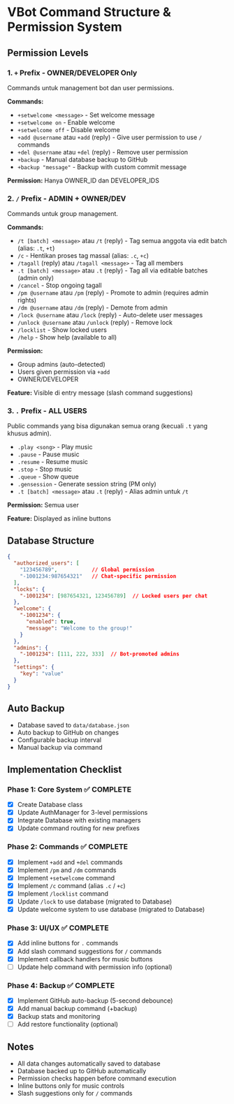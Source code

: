 # VBot Command Structure & Permission System

## Permission Levels

### 1. `+` Prefix - OWNER/DEVELOPER Only
Commands untuk management bot dan user permissions.

**Commands:**
- `+setwelcome <message>` - Set welcome message
- `+setwelcome on` - Enable welcome
- `+setwelcome off` - Disable welcome
- `+add @username` atau `+add` (reply) - Give user permission to use `/` commands
- `+del @username` atau `+del` (reply) - Remove user permission
- `+backup` - Manual database backup to GitHub
- `+backup "message"` - Backup with custom commit message

**Permission:** Hanya OWNER_ID dan DEVELOPER_IDS

### 2. `/` Prefix - ADMIN + OWNER/DEV
Commands untuk group management.

**Commands:**
- `/t [batch] <message>` atau `/t` (reply) - Tag semua anggota via edit batch (alias: `.t`, `+t`)
- `/c` - Hentikan proses tag massal (alias: `.c`, `+c`)
- `/tagall` (reply) atau `/tagall <message>` - Tag all members
- `.t [batch] <message>` atau `.t` (reply) - Tag all via editable batches (admin only)
- `/cancel` - Stop ongoing tagall
- `/pm @username` atau `/pm` (reply) - Promote to admin (requires admin rights)
- `/dm @username` atau `/dm` (reply) - Demote from admin
- `/lock @username` atau `/lock` (reply) - Auto-delete user messages
- `/unlock @username` atau `/unlock` (reply) - Remove lock
- `/locklist` - Show locked users
- `/help` - Show help (available to all)

**Permission:**
- Group admins (auto-detected)
- Users given permission via `+add`
- OWNER/DEVELOPER

**Feature:** Visible di entry message (slash command suggestions)

### 3. `.` Prefix - ALL USERS
Public commands yang bisa digunakan semua orang (kecuali `.t` yang khusus admin).

- `.play <song>` - Play music
- `.pause` - Pause music
- `.resume` - Resume music
- `.stop` - Stop music
- `.queue` - Show queue
- `.gensession` - Generate session string (PM only)
- `.t [batch] <message>` atau `.t` (reply) - Alias admin untuk `/t`

**Permission:** Semua user

**Feature:** Displayed as inline buttons

## Database Structure

```json
{
  "authorized_users": [
    "123456789",           // Global permission
    "-1001234:987654321"   // Chat-specific permission
  ],
  "locks": {
    "-1001234": [987654321, 123456789]  // Locked users per chat
  },
  "welcome": {
    "-1001234": {
      "enabled": true,
      "message": "Welcome to the group!"
    }
  },
  "admins": {
    "-1001234": [111, 222, 333]  // Bot-promoted admins
  },
  "settings": {
    "key": "value"
  }
}
```

## Auto Backup

- Database saved to `data/database.json`
- Auto backup to GitHub on changes
- Configurable backup interval
- Manual backup via command

## Implementation Checklist

### Phase 1: Core System ✅ COMPLETE
- [x] Create Database class
- [x] Update AuthManager for 3-level permissions
- [x] Integrate Database with existing managers
- [x] Update command routing for new prefixes

### Phase 2: Commands ✅ COMPLETE
- [x] Implement `+add` and `+del` commands
- [x] Implement `/pm` and `/dm` commands
- [x] Implement `+setwelcome` command
- [x] Implement `/c` command (alias `.c` / `+c`)
- [x] Implement `/locklist` command
- [x] Update `/lock` to use database (migrated to Database)
- [x] Update welcome system to use database (migrated to Database)

### Phase 3: UI/UX ✅ COMPLETE
- [x] Add inline buttons for `.` commands
- [x] Add slash command suggestions for `/` commands
- [x] Implement callback handlers for music buttons
- [ ] Update help command with permission info (optional)

### Phase 4: Backup ✅ COMPLETE
- [x] Implement GitHub auto-backup (5-second debounce)
- [x] Add manual backup command (+backup)
- [x] Backup stats and monitoring
- [ ] Add restore functionality (optional)

## Notes

- All data changes automatically saved to database
- Database backed up to GitHub automatically
- Permission checks happen before command execution
- Inline buttons only for music controls
- Slash suggestions only for `/` commands

